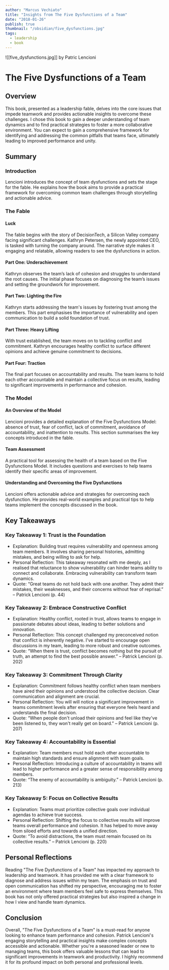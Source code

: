 ```yaml
---
author: "Marcus Vechiato"
title: "Insights from The Five Dysfunctions of a Team"
date: "2018-01-26"
publish: true
thumbnail: "/obsidian/five_dysfunctions.jpg"
tags: 
  - leadership
  - book
--- 
```

![[five_dysfunctions.jpg]]
by Patric Lencioni
# The Five Dysfunctions of a Team

## Overview
This book, presented as a leadership fable, delves into the core issues that impede teamwork and provides actionable insights to overcome these challenges. I chose this book to gain a deeper understanding of team dynamics and to find practical strategies to foster a more collaborative environment. You can expect to gain a comprehensive framework for identifying and addressing the common pitfalls that teams face, ultimately leading to improved performance and unity.

## Summary

### Introduction
Lencioni introduces the concept of team dysfunctions and sets the stage for the fable. He explains how the book aims to provide a practical framework for overcoming common team challenges through storytelling and actionable advice.

### The Fable
#### Luck
The fable begins with the story of DecisionTech, a Silicon Valley company facing significant challenges. Kathryn Petersen, the newly appointed CEO, is tasked with turning the company around. The narrative style makes it engaging and relatable, allowing readers to see the dysfunctions in action.

#### Part One: Underachievement
Kathryn observes the team’s lack of cohesion and struggles to understand the root causes. The initial phase focuses on diagnosing the team’s issues and setting the groundwork for improvement.

#### Part Two: Lighting the Fire
Kathryn starts addressing the team's issues by fostering trust among the members. This part emphasises the importance of vulnerability and open communication to build a solid foundation of trust.

#### Part Three: Heavy Lifting
With trust established, the team moves on to tackling conflict and commitment. Kathryn encourages healthy conflict to surface different opinions and achieve genuine commitment to decisions.

#### Part Four: Traction
The final part focuses on accountability and results. The team learns to hold each other accountable and maintain a collective focus on results, leading to significant improvements in performance and cohesion.

### The Model
#### An Overview of the Model
Lencioni provides a detailed explanation of the Five Dysfunctions Model: absence of trust, fear of conflict, lack of commitment, avoidance of accountability, and inattention to results. This section summarises the key concepts introduced in the fable.

#### Team Assessment
A practical tool for assessing the health of a team based on the Five Dysfunctions Model. It includes questions and exercises to help teams identify their specific areas of improvement.

#### Understanding and Overcoming the Five Dysfunctions
Lencioni offers actionable advice and strategies for overcoming each dysfunction. He provides real-world examples and practical tips to help teams implement the concepts discussed in the book.

## Key Takeaways
### Key Takeaway 1: Trust is the Foundation
- Explanation: Building trust requires vulnerability and openness among team members. It involves sharing personal histories, admitting mistakes, and being willing to ask for help.
- Personal Reflection: This takeaway resonated with me deeply, as I realised that  reluctance to show vulnerability can hinder teams ability to connect and collaborate. Embracing vulnerability can transform team dynamics.
- Quote: “Great teams do not hold back with one another. They admit their mistakes, their weaknesses, and their concerns without fear of reprisal.” – Patrick Lencioni (p. 44)

### Key Takeaway 2: Embrace Constructive Conflict
- Explanation: Healthy conflict, rooted in trust, allows teams to engage in passionate debates about ideas, leading to better solutions and innovation.
- Personal Reflection: This concept challenged my preconceived notion that conflict is inherently negative. I've started to encourage open discussions in my team, leading to more robust and creative outcomes.
- Quote: “When there is trust, conflict becomes nothing but the pursuit of truth, an attempt to find the best possible answer.” – Patrick Lencioni (p. 202)

### Key Takeaway 3: Commitment Through Clarity
- Explanation: Commitment follows healthy conflict when team members have aired their opinions and understood the collective decision. Clear communication and alignment are crucial.
- Personal Reflection: You will will notice a significant improvement in teams commitment levels after ensuring that everyone feels heard and understands the final decision.
- Quote: “When people don't unload their opinions and feel like they've been listened to, they won't really get on board.” – Patrick Lencioni (p. 207)

### Key Takeaway 4: Accountability is Essential
- Explanation: Team members must hold each other accountable to maintain high standards and ensure alignment with team goals.
- Personal Reflection: Introducing a culture of accountability in teams will lead to higher performance and a greater sense of responsibility among members.
- Quote: “The enemy of accountability is ambiguity.” – Patrick Lencioni (p. 213)

### Key Takeaway 5: Focus on Collective Results
- Explanation: Teams must prioritize collective goals over individual agendas to achieve true success.
- Personal Reflection: Shifting the focus to collective results will improve teams overall performance and cohesion. It has helped to move away from siloed efforts and towards a unified direction.
- Quote: “To avoid distractions, the team must remain focused on its collective results.” – Patrick Lencioni (p. 220)

## Personal Reflections
Reading "The Five Dysfunctions of a Team" has impacted my approach to leadership and teamwork. It has provided me with a clear framework to diagnose and address issues within my team. The emphasis on trust and open communication has shifted my perspective, encouraging me to foster an environment where team members feel safe to express themselves. This book has not only offered practical strategies but also inspired a change in how I view and handle team dynamics.

## Conclusion
Overall, "The Five Dysfunctions of a Team" is a must-read for anyone looking to enhance team performance and cohesion. Patrick Lencioni's engaging storytelling and practical insights make complex concepts accessible and actionable. Whether you're a seasoned leader or new to managing teams, this book offers valuable lessons that can lead to significant improvements in teamwork and productivity. I highly recommend it for its profound impact on both personal and professional levels.
